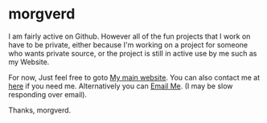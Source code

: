# morgverd

I am fairly active on Github. However all of the fun projects that I work on have to be private, either because I'm working on a project for someone who wants private source, or the project is still in active use by me such as my Website. 

For now, Just feel free to goto [My main website](https://morgverd.com).
You can also contact me at [here](https://morgverd.com/contact) if you need me.
Alternatively you can [Email Me](mailto:me@morgverd.com?subject=[GitHub]). (I may be slow responding over email).

Thanks, morgverd.
